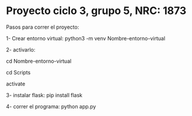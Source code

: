 # Proyecto ciclo 3, grupo 5, NRC: 1873

Pasos para correr el proyecto:

1- Crear entorno virtual: python3 -m venv Nombre-entorno-virtual

2- activarlo:

cd Nombre-entorno-virtual

cd Scripts

activate

3- instalar flask: pip install flask

4- correr el programa: python app.py
